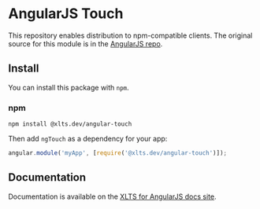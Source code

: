 # AngularJS Touch

This repository enables distribution to npm-compatible clients. The original source for this module
is in the [AngularJS repo](https://github.com/angular/angular.js/tree/master/src/ngTouch).

## Install

You can install this package with `npm`.

### npm

```shell
npm install @xlts.dev/angular-touch
```

Then add `ngTouch` as a dependency for your app:

```javascript
angular.module('myApp', [require('@xlts.dev/angular-touch')]);
```

## Documentation

Documentation is available on the
[XLTS for AngularJS docs site](https://docs.angularjs.xlts.dev/api/ngTouch).
